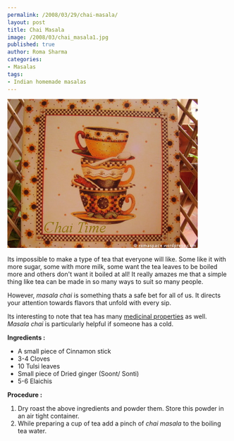 ```yaml
--- 
permalink: /2008/03/29/chai-masala/
layout: post
title: Chai Masala
image: /2008/03/chai_masala1.jpg
published: true
author: Roma Sharma
categories: 
- Masalas
tags:
- Indian homemade masalas
---
```

<a title="chai_masala1.jpg" href="/2008/03/chai_masala1.jpg"><img src="/2008/03/chai_masala1.jpg" alt="chai_masala1.jpg" /></a>

Its impossible to make a type of tea that everyone will like. Some like it with more sugar, some with more milk, some want the tea leaves to be boiled more and others don't want it boiled at all! It really amazes me that a simple thing like tea can be made in so many ways to suit so many people.

However, <em>masala chai</em> is something thats a safe bet for all of us. It directs your attention towards flavors that unfold with every sip.

Its interesting to note that tea has many <a href="http://greenspun.com/bboard/q-and-a-fetch-msg.tcl?msg_id=000N2K">medicinal properties</a> as well. <em>Masala chai</em> is particularly helpful if someone has a cold.

<span style="font-weight:bold;">Ingredients :</span>
<ul>
	<li>A small piece of Cinnamon stick</li>
	<li>3-4 Cloves</li>
	<li>10 Tulsi leaves</li>
	<li>Small piece of Dried ginger (Soont/ Sonti)</li>
	<li>5-6 Elaichis</li>
</ul>
<strong>Procedure :</strong>
<ol>
	<li>Dry roast the above ingredients and powder them. Store this powder in an air tight container.</li>
	<li>While preparing a cup of tea add a pinch of <em>chai masala</em> to the boiling tea water.</li>
</ol>
